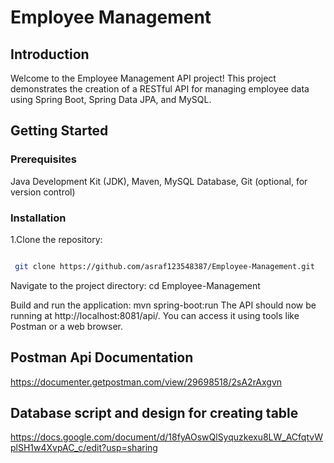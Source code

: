 # Employee Management

## Introduction
Welcome to the Employee Management API project! This project demonstrates the creation of a RESTful API for managing employee data using Spring Boot, Spring Data JPA, and MySQL. 

## Getting Started

### Prerequisites

Java Development Kit (JDK),
Maven,
MySQL Database,
Git (optional, for version control)





### Installation

1.Clone the repository:

```bash

 git clone https://github.com/asraf123548387/Employee-Management.git
```
Navigate to the project directory: cd Employee-Management

Build and run the application: mvn spring-boot:run The API should now be running at http://localhost:8081/api/. You can access it using tools like Postman or a web browser.     

## Postman Api Documentation
https://documenter.getpostman.com/view/29698518/2sA2rAxgvn

## Database script and design for creating table
https://docs.google.com/document/d/18fyAOswQlSyquzkexu8LW_ACfqtvWplSH1w4XvpAC_c/edit?usp=sharing
